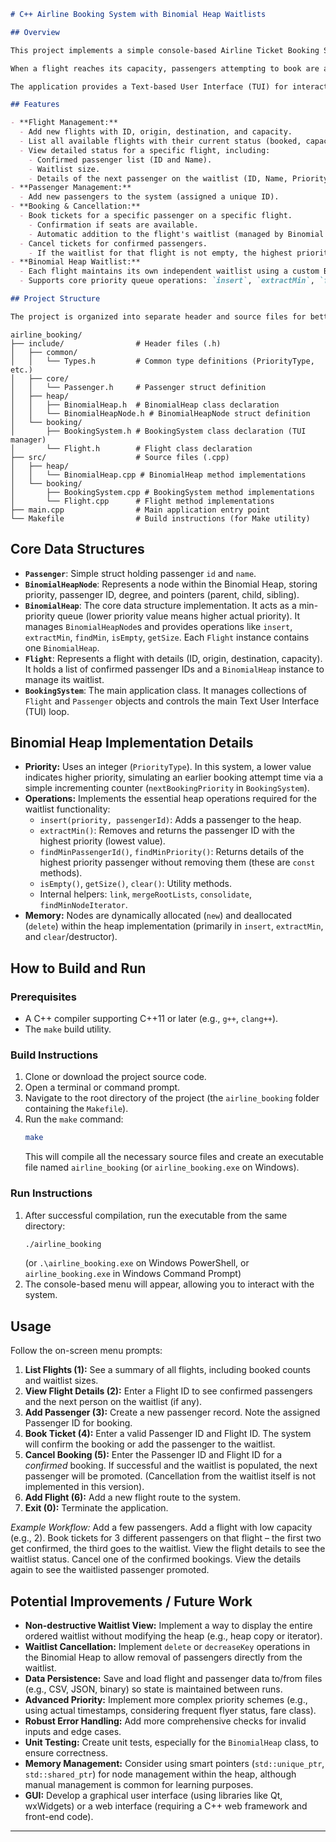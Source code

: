 ```markdown
# C++ Airline Booking System with Binomial Heap Waitlists

## Overview

This project implements a simple console-based Airline Ticket Booking System in C++. Its primary focus is to demonstrate the implementation and application of a **Binomial Heap** data structure used as a priority queue for managing flight waitlists.

When a flight reaches its capacity, passengers attempting to book are added to a waitlist specific to that flight. The waitlist is managed by a Binomial Heap, ensuring that passengers are prioritized based on their booking attempt sequence (first-come, first-served for the waitlist). When a confirmed passenger cancels, the highest priority passenger from the waitlist is automatically promoted to a confirmed seat.

The application provides a Text-based User Interface (TUI) for interaction via the console.

## Features

- **Flight Management:**
  - Add new flights with ID, origin, destination, and capacity.
  - List all available flights with their current status (booked, capacity, waitlist count).
  - View detailed status for a specific flight, including:
    - Confirmed passenger list (ID and Name).
    - Waitlist size.
    - Details of the next passenger on the waitlist (ID, Name, Priority).
- **Passenger Management:**
  - Add new passengers to the system (assigned a unique ID).
- **Booking & Cancellation:**
  - Book tickets for a specific passenger on a specific flight.
    - Confirmation if seats are available.
    - Automatic addition to the flight's waitlist (managed by Binomial Heap) if the flight is full. Priority is assigned based on booking attempt order (lower number = higher priority).
  - Cancel tickets for confirmed passengers.
    - If the waitlist for that flight is not empty, the highest priority passenger is automatically promoted from the waitlist to a confirmed seat.
- **Binomial Heap Waitlist:**
  - Each flight maintains its own independent waitlist using a custom Binomial Heap implementation.
  - Supports core priority queue operations: `insert`, `extractMin`, `findMin`.

## Project Structure

The project is organized into separate header and source files for better modularity:
```

```
airline_booking/
├── include/                # Header files (.h)
│   ├── common/
│   │   └── Types.h         # Common type definitions (PriorityType, etc.)
│   ├── core/
│   │   └── Passenger.h     # Passenger struct definition
│   ├── heap/
│   │   ├── BinomialHeap.h  # BinomialHeap class declaration
│   │   └── BinomialHeapNode.h # BinomialHeapNode struct definition
│   └── booking/
│       ├── BookingSystem.h # BookingSystem class declaration (TUI manager)
│       └── Flight.h        # Flight class declaration
├── src/                    # Source files (.cpp)
│   ├── heap/
│   │   └── BinomialHeap.cpp # BinomialHeap method implementations
│   └── booking/
│       ├── BookingSystem.cpp # BookingSystem method implementations
│       └── Flight.cpp      # Flight method implementations
├── main.cpp                # Main application entry point
└── Makefile                # Build instructions (for Make utility)
```

## Core Data Structures

- **`Passenger`**: Simple struct holding passenger `id` and `name`.
- **`BinomialHeapNode`**: Represents a node within the Binomial Heap, storing priority, passenger ID, degree, and pointers (parent, child, sibling).
- **`BinomialHeap`**: The core data structure implementation. It acts as a min-priority queue (lower priority value means higher actual priority). It manages `BinomialHeapNode`s and provides operations like `insert`, `extractMin`, `findMin`, `isEmpty`, `getSize`. Each `Flight` instance contains one `BinomialHeap`.
- **`Flight`**: Represents a flight with details (ID, origin, destination, capacity). It holds a list of confirmed passenger IDs and a `BinomialHeap` instance to manage its waitlist.
- **`BookingSystem`**: The main application class. It manages collections of `Flight` and `Passenger` objects and controls the main Text User Interface (TUI) loop.

## Binomial Heap Implementation Details

- **Priority:** Uses an integer (`PriorityType`). In this system, a lower value indicates higher priority, simulating an earlier booking attempt time via a simple incrementing counter (`nextBookingPriority` in `BookingSystem`).
- **Operations:** Implements the essential heap operations required for the waitlist functionality:
  - `insert(priority, passengerId)`: Adds a passenger to the heap.
  - `extractMin()`: Removes and returns the passenger ID with the highest priority (lowest value).
  - `findMinPassengerId()`, `findMinPriority()`: Returns details of the highest priority passenger without removing them (these are `const` methods).
  - `isEmpty()`, `getSize()`, `clear()`: Utility methods.
  - Internal helpers: `link`, `mergeRootLists`, `consolidate`, `findMinNodeIterator`.
- **Memory:** Nodes are dynamically allocated (`new`) and deallocated (`delete`) within the heap implementation (primarily in `insert`, `extractMin`, and `clear`/destructor).

## How to Build and Run

### Prerequisites

- A C++ compiler supporting C++11 or later (e.g., `g++`, `clang++`).
- The `make` build utility.

### Build Instructions

1.  Clone or download the project source code.
2.  Open a terminal or command prompt.
3.  Navigate to the root directory of the project (the `airline_booking` folder containing the `Makefile`).
4.  Run the `make` command:
    ```bash
    make
    ```
    This will compile all the necessary source files and create an executable file named `airline_booking` (or `airline_booking.exe` on Windows).

### Run Instructions

1.  After successful compilation, run the executable from the same directory:
    ```bash
    ./airline_booking
    ```
    (or `.\airline_booking.exe` on Windows PowerShell, or `airline_booking.exe` in Windows Command Prompt)
2.  The console-based menu will appear, allowing you to interact with the system.

## Usage

Follow the on-screen menu prompts:

1.  **List Flights (1):** See a summary of all flights, including booked counts and waitlist sizes.
2.  **View Flight Details (2):** Enter a Flight ID to see confirmed passengers and the next person on the waitlist (if any).
3.  **Add Passenger (3):** Create a new passenger record. Note the assigned Passenger ID for booking.
4.  **Book Ticket (4):** Enter a valid Passenger ID and Flight ID. The system will confirm the booking or add the passenger to the waitlist.
5.  **Cancel Booking (5):** Enter the Passenger ID and Flight ID for a _confirmed_ booking. If successful and the waitlist is populated, the next passenger will be promoted. (Cancellation from the waitlist itself is not implemented in this version).
6.  **Add Flight (6):** Add a new flight route to the system.
7.  **Exit (0):** Terminate the application.

_Example Workflow:_ Add a few passengers. Add a flight with low capacity (e.g., 2). Book tickets for 3 different passengers on that flight – the first two get confirmed, the third goes to the waitlist. View the flight details to see the waitlist status. Cancel one of the confirmed bookings. View the details again to see the waitlisted passenger promoted.

## Potential Improvements / Future Work

- **Non-destructive Waitlist View:** Implement a way to display the entire ordered waitlist without modifying the heap (e.g., heap copy or iterator).
- **Waitlist Cancellation:** Implement `delete` or `decreaseKey` operations in the Binomial Heap to allow removal of passengers directly from the waitlist.
- **Data Persistence:** Save and load flight and passenger data to/from files (e.g., CSV, JSON, binary) so state is maintained between runs.
- **Advanced Priority:** Implement more complex priority schemes (e.g., using actual timestamps, considering frequent flyer status, fare class).
- **Robust Error Handling:** Add more comprehensive checks for invalid inputs and edge cases.
- **Unit Testing:** Create unit tests, especially for the `BinomialHeap` class, to ensure correctness.
- **Memory Management:** Consider using smart pointers (`std::unique_ptr`, `std::shared_ptr`) for node management within the heap, although manual management is common for learning purposes.
- **GUI:** Develop a graphical user interface (using libraries like Qt, wxWidgets) or a web interface (requiring a C++ web framework and front-end code).

---
